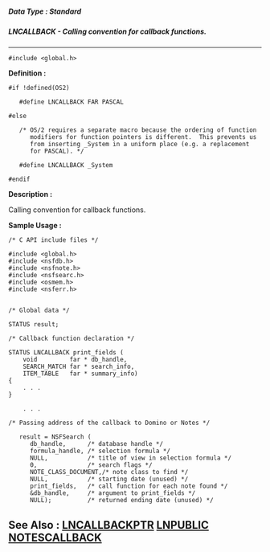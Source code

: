 ##### Data Type : Standard
##### LNCALLBACK - Calling convention for callback functions.
---
```
#include <global.h>
```

**Definition :**
```
#if !defined(OS2)

   #define LNCALLBACK FAR PASCAL

#else

   /* OS/2 requires a separate macro because the ordering of function
      modifiers for function pointers is different.  This prevents us
      from inserting _System in a uniform place (e.g. a replacement
      for PASCAL). */

   #define LNCALLBACK _System

#endif
```

**Description :**

Calling convention for callback functions.


**Sample Usage :**
```
/* C API include files */

#include <global.h>
#include <nsfdb.h>
#include <nsfnote.h>
#include <nsfsearc.h>
#include <osmem.h>
#include <nsferr.h>


/* Global data */

STATUS result;

/* Callback function declaration */

STATUS LNCALLBACK print_fields (
    void         far * db_handle,
    SEARCH_MATCH far * search_info,
    ITEM_TABLE   far * summary_info)
{
    . . .
}

    . . .

/* Passing address of the callback to Domino or Notes */

   result = NSFSearch (
      db_handle,      /* database handle */
      formula_handle, /* selection formula */
      NULL,           /* title of view in selection formula */
      0,              /* search flags */
      NOTE_CLASS_DOCUMENT,/* note class to find */
      NULL,           /* starting date (unused) */
      print_fields,   /* call function for each note found */
      &db_handle,     /* argument to print_fields */
      NULL);          /* returned ending date (unused) */
```

**See Also :**
[LNCALLBACKPTR](/domino-c-api-docs/reference/Data/LNCALLBACKPTR)
[LNPUBLIC](/domino-c-api-docs/reference/Symb/LNPUBLIC)
[NOTESCALLBACK](/domino-c-api-docs/reference/Data/NOTESCALLBACK)
---
